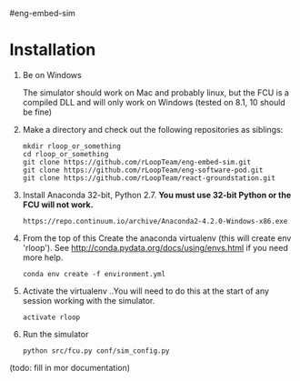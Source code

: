 #eng-embed-sim

# Installation

1. Be on Windows

    The simulator should work on Mac and probably linux, but the FCU is a compiled DLL and will only work on Windows (tested on 8.1, 10 should be fine)

2. Make a directory and check out the following repositories as siblings: 
    
    ```
    mkdir rloop_or_something
    cd rloop_or_something
    git clone https://github.com/rLoopTeam/eng-embed-sim.git
    git clone https://github.com/rLoopTeam/eng-software-pod.git
    git clone https://github.com/rLoopTeam/react-groundstation.git
    ```

3. Install Anaconda 32-bit, Python 2.7. __You must use 32-bit Python or the FCU will not work.__

    ```
    https://repo.continuum.io/archive/Anaconda2-4.2.0-Windows-x86.exe
    ```

4. From the top of this Create the anaconda virtualenv (this will create env 'rloop'). See http://conda.pydata.org/docs/using/envs.html if you need more help.

    ```
    conda env create -f environment.yml
    ```

5. Activate the virtualenv
..You will need to do this at the start of any session working with the simulator.

    ```
    activate rloop
    ```

6. Run the simulator

    ```
    python src/fcu.py conf/sim_config.py
    ```

(todo: fill in mor documentation)